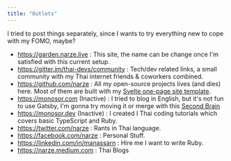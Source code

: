 ```yaml
---
title: "Outlets"
---
```


I tried to post things separately, since I wants to try everything new to cope with my FOMO, maybe?

- https://garden.narze.live : This site, the name can be change once I'm satisfied with this current setup.
- https://gitter.im/thai-devs/community : Tech/dev related links, a small community with my Thai internet friends & coworkers combined.
- https://github.com/narze : All my open-source projects lives (and dies) here. Most of them are built with my [Svelte one-page site template](https://github.com/narze/single-page-svelte).
- https://monosor.com (Inactive) : I tried to blog in English, but it's not fun to use Gatsby, I'm gonna try moving it or merge with this [Second Brain](Second%20Brain.md)
- https://monosor.dev (Inactive) : I created I Thai coding tutorials which covers basic TypeScript and Ruby.
- https://twitter.com/narze : Rants in Thai language.
- https://facebook.com/narze : Personal Stuff.
- https://linkedin.com/in/manassarn : Hire me I want to write Ruby.
- https://narze.medium.com : Thai Blogs
